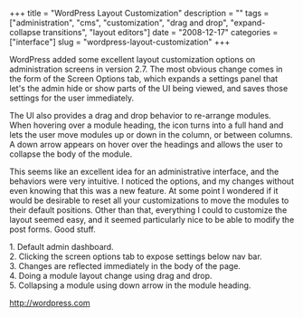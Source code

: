 +++
title = "WordPress Layout Customization"
description = ""
tags = ["administration", "cms", "customization", "drag and drop", "expand-collapse transitions", "layout editors"]
date = "2008-12-17"
categories = ["interface"]
slug = "wordpress-layout-customization"
+++


<p>WordPress added some excellent layout customization options on administration screens in version 2.7. The most obvious change comes in the form of the Screen Options tab, which expands a settings panel that let's the admin hide or show parts of the UI being viewed, and saves those settings for the user immediately. </p>
<p>The UI also provides a drag and drop behavior to re-arrange modules. When hovering over a module heading, the icon turns into a full hand and lets the user move modules up or down in the column, or between columns. A down arrow appears on hover over the headings and allows the user to collapse the body of the module.</p>
<p>This seems like an excellent idea for an administrative interface, and the behaviors were very intuitive. I noticed the options, and my changes without even knowing that this was a new feature. At some point I wondered if it would be desirable to reset all your customizations to move the modules to their default positions. Other than that, everything I could to customize the layout seemed easy, and it seemed particularly nice to be able to modify the post forms. Good stuff.</p>
<div id="screens-full" class="clear"><div class="caption">1. Default admin dashboard.</div><div class="fullimg clear"><a href="//konigi.com/media/interface/wordpress-layout-customization-1.png" class="group" rel="group" title="1. Default admin dashboard."><img src="//konigi.com/media/interface/wordpress-layout-customization-1.png" alt="" class="img-responsive"></a></div></div><div id="screens-full" class="clear"><div class="caption">2. Clicking the screen options tab to expose settings below nav bar.</div><div class="fullimg clear"><a href="//konigi.com/media/interface/wordpress-layout-customization-2.png" class="group" rel="group" title="2. Clicking the screen options tab to expose settings below nav bar."><img src="//konigi.com/media/interface/wordpress-layout-customization-2.png" alt="" class="img-responsive"></a></div></div><div id="screens-full" class="clear"><div class="caption">3. Changes are reflected immediately in the body of the page.</div><div class="fullimg clear"><a href="//konigi.com/media/interface/wordpress-layout-customization-3.png" class="group" rel="group" title="3. Changes are reflected immediately in the body of the page."><img src="//konigi.com/media/interface/wordpress-layout-customization-3.png" alt="" class="img-responsive"></a></div></div><div id="screens-full" class="clear"><div class="caption">4. Doing a module layout change using drag and drop.</div><div class="fullimg clear"><a href="//konigi.com/media/interface/wordpress-layout-customization-4.png" class="group" rel="group" title="4. Doing a module layout change using drag and drop."><img src="//konigi.com/media/interface/wordpress-layout-customization-4.png" alt="" class="img-responsive"></a></div></div><div id="screens-full" class="clear"><div class="caption">5. Collapsing a module using down arrow in the module heading.</div><div class="fullimg clear"><a href="//konigi.com/media/interface/wordpress-layout-customization-5.png" class="group" rel="group" title="5. Collapsing a module using down arrow in the module heading."><img src="//konigi.com/media/interface/wordpress-layout-customization-5.png" alt="" class="img-responsive"></a></div></div>        
<p><a href="http://wordpress.com/">http://wordpress.com</a></p>

